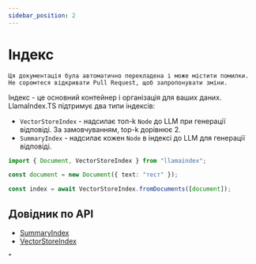 ```yaml
---
sidebar_position: 2
---
```


# Індекс

`Ця документація була автоматично перекладена і може містити помилки. Не соромтеся відкривати Pull Request, щоб запропонувати зміни.`

Індекс - це основний контейнер і організація для ваших даних. LlamaIndex.TS підтримує два типи індексів:

- `VectorStoreIndex` - надсилає топ-k `Node` до LLM при генерації відповіді. За замовчуванням, top-k дорівнює 2.
- `SummaryIndex` - надсилає кожен `Node` в індексі до LLM для генерації відповіді.

```typescript
import { Document, VectorStoreIndex } from "llamaindex";

const document = new Document({ text: "тест" });

const index = await VectorStoreIndex.fromDocuments([document]);
```

## Довідник по API

- [SummaryIndex](../../api/classes/SummaryIndex.md)
- [VectorStoreIndex](../../api/classes/VectorStoreIndex.md)

"
